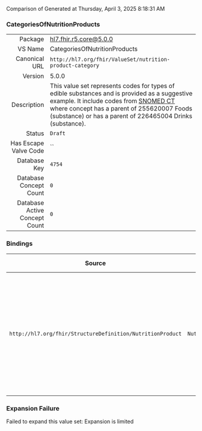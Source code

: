 Comparison of 
Generated at Thursday, April 3, 2025 8:18:31 AM

### CategoriesOfNutritionProducts

|      |     |
| ---: | --- |
| Package | hl7.fhir.r5.core@5.0.0 |
| VS Name | CategoriesOfNutritionProducts |
| Canonical URL | `http://hl7.org/fhir/ValueSet/nutrition-product-category` |
| Version | 5.0.0 |
| Description | This value set represents codes for types of edible substances and is provided as a suggestive example.  It include codes from [SNOMED CT](http://snomed.info/sct) where concept has a parent of 255620007 Foods (substance) or has a parent of 226465004 Drinks (substance). |
| Status | `Draft` |
| Has Escape Valve Code | `` |
| Database Key | `4754` |
| Database Concept Count | `0` |
| Database Active Concept Count | `0` |
### Bindings

| Source | Element | Binding | Strength | Element Short |
| ------ | ------- | ------- | -------- | ------------- |
| `http://hl7.org/fhir/StructureDefinition/NutritionProduct` | `NutritionProduct.category` | `http://hl7.org/fhir/ValueSet/nutrition-product-category` | `Example` | Broad product groups or categories used to classify the product, such as Legume and Legume Products, Beverages, or Beef Products |

### Expansion Failure

Failed to expand this value set: Expansion is limited
